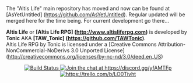 The "Altis Life" main repository has moved and now can be found at [AsYetUntitled] (https://github.com/AsYetUntitled). Regular updated will be merged here for the time being. For current development go there...

<b>Altis Life</b> or <b>[Altis Life RPG] (http://www.altisliferpg.com)</b> is developed by <b>Tonic</b> AKA <b>[TAW_Tonic] (https://github.com/TAWTonic)</b>.<br/>
Altis Life RPG by Tonic is licensed under a [Creative Commons Attribution-NonCommercial-NoDerivs 3.0 Unported License] (http://creativecommons.org/licenses/by-nc-nd/3.0/deed.en_US)<br/>

<p align="center">
    <a href="https://travis-ci.org/AsYetUntitled/Framework">
        <img src="https://api.travis-ci.org/AsYetUntitled/Framework.svg" alt="Build Status">
    </a>
       <a href="https://discord.gg/yfAMTFp">
        <img src="https://img.shields.io/badge/Discord-Join%20chat%20→-738bd7.svg" alt="Join the chat at https://discord.gg/yfAMTFp">
    </a>
         <a href="https://trello.com/b/LO0Tivht">
        <img src="https://img.shields.io/badge/Trello-%E2%86%92-blue.svg" alt="https://trello.com/b/LO0Tivht">
    </a>
</p>
